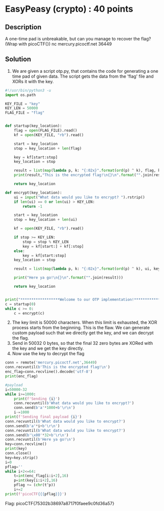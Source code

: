 # EasyPeasy (crypto) : 40 points
## Description
A one-time pad is unbreakable, but can you manage to recover the flag? (Wrap with picoCTF{}) nc mercury.picoctf.net 36449

## Solution
1. We are given a script otp.py, that contains the code for generating a one time pad of given data. The script gets the data from the 'flag' file and XORs it with the key. 
```python
#!/usr/bin/python3 -u
import os.path

KEY_FILE = "key"
KEY_LEN = 50000
FLAG_FILE = "flag"


def startup(key_location):
	flag = open(FLAG_FILE).read()
	kf = open(KEY_FILE, "rb").read()

	start = key_location
	stop = key_location + len(flag)

	key = kf[start:stop]
	key_location = stop

	result = list(map(lambda p, k: "{:02x}".format(ord(p) ^ k), flag, key))
	print(result,"This is the encrypted flag!\n{}\n".format("".join(result)))

	return key_location

def encrypt(key_location):
	ui = input("What data would you like to encrypt? ").rstrip()
	if len(ui) == 0 or len(ui) > KEY_LEN:
		return -1

	start = key_location
	stop = key_location + len(ui)

	kf = open(KEY_FILE, "rb").read()

	if stop >= KEY_LEN:
		stop = stop % KEY_LEN
		key = kf[start:] + kf[:stop]
	else:
		key = kf[start:stop]
	key_location = stop

	result = list(map(lambda p, k: "{:02x}".format(ord(p) ^ k), ui, key))

	print("Here ya go!\n{}\n".format("".join(result)))

	return key_location


print("******************Welcome to our OTP implementation!******************")
c = startup(0)
while c >= 0:
	c = encrypt(c)
```
2. The key limit is 50000 characters. When this limit is exhausted, the XOR process starts from the beginning. This is the flaw. We can generate custom payload such that we directly get the key, and we can decrypt the flag. 
3. Send in 50032 0 bytes, so that the final 32 zero bytes are XORed with the key and we get the key directly.
4. Now use the key to decrypt the flag
```python
conn = remote('mercury.picoctf.net',36449)
conn.recvuntil(b'This is the encrypted flag!\n')
enc_flag=conn.recvline().decode('utf-8')
print(enc_flag)

#payload
i=50000-32
while i>=1000:
    print(f'Sending {i}')
    conn.recvuntil(b'What data would you like to encrypt?')
    conn.send(b'a'*1000+b'\r\n')
    i-=1000
print(f'Sending final payload {i}')  
conn.recvuntil(b'What data would you like to encrypt?')
conn.send(b'a'*i+b'\r\n')
conn.recvuntil(b'What data would you like to encrypt?')
conn.send(b'\x00'*32+b'\r\n')
conn.recvuntil(b'Here ya go!\n')
key=conn.recvline()
print(key)
conn.close()
key=key.strip()
i=0
pflag=''
while i+2<=64:
    t=int(enc_flag[i:i+2],16)
    p=int(key[i:i+2],16)
    pflag += (chr(t^p))
    i+=2
print(f'picoCTF{{{pflag}}}')
```
Flag: picoCTF{75302b38697a8717f0faee9c0fd36a57}
